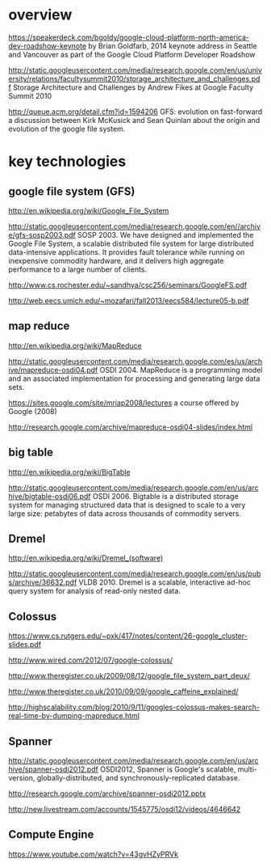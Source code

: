 # overview

https://speakerdeck.com/bgoldy/google-cloud-platform-north-america-dev-roadshow-keynote by Brian Goldfarb, 2014 keynote address in Seattle and Vancouver as part of the Google Cloud Platform Developer Roadshow

http://static.googleusercontent.com/media/research.google.com/en/us/university/relations/facultysummit2010/storage_architecture_and_challenges.pdf  Storage Architecture and Challenges by Andrew Fikes at Google Faculty Summit 2010

http://queue.acm.org/detail.cfm?id=1594206 GFS: evolution on fast-forward a discussion between Kirk McKusick and Sean Quinlan about the origin and evolution of the google file system.

# key technologies
## google file system (GFS)
http://en.wikipedia.org/wiki/Google_File_System

http://static.googleusercontent.com/media/research.google.com/en//archive/gfs-sosp2003.pdf SOSP 2003. We have designed and implemented the Google File System, a scalable distributed file system for large distributed data-intensive applications. It provides fault tolerance while running on inexpensive commodity hardware, and it delivers high aggregate performance to a large number of clients.

http://www.cs.rochester.edu/~sandhya/csc256/seminars/GoogleFS.pdf

http://web.eecs.umich.edu/~mozafari/fall2013/eecs584/lecture05-b.pdf

## map reduce
http://en.wikipedia.org/wiki/MapReduce

http://static.googleusercontent.com/media/research.google.com/es/us/archive/mapreduce-osdi04.pdf  OSDI 2004. MapReduce is a programming model and an associated implementation for processing and generating large data sets.

https://sites.google.com/site/mriap2008/lectures  a course offered by Google (2008)

http://research.google.com/archive/mapreduce-osdi04-slides/index.html

## big table
http://en.wikipedia.org/wiki/BigTable

http://static.googleusercontent.com/media/research.google.com/en/us/archive/bigtable-osdi06.pdf  OSDI 2006. Bigtable is a distributed storage system for managing structured data that is designed to scale to a very large size: petabytes of data across thousands of commodity servers.

## Dremel
http://en.wikipedia.org/wiki/Dremel_(software)

http://static.googleusercontent.com/media/research.google.com/en/us/pubs/archive/36632.pdf  VLDB 2010. Dremel is a scalable, interactive ad-hoc query system for analysis of read-only nested data.


## Colossus
https://www.cs.rutgers.edu/~pxk/417/notes/content/26-google_cluster-slides.pdf

http://www.wired.com/2012/07/google-colossus/

http://www.theregister.co.uk/2009/08/12/google_file_system_part_deux/

http://www.theregister.co.uk/2010/09/09/google_caffeine_explained/

http://highscalability.com/blog/2010/9/11/googles-colossus-makes-search-real-time-by-dumping-mapreduce.html


## Spanner

http://static.googleusercontent.com/media/research.google.com/en/us/archive/spanner-osdi2012.pdf OSDI2012, Spanner is Google's scalable, multi-version, globally-distributed, and synchronously-replicated database.

http://research.google.com/archive/spanner-osdi2012.pptx  

http://new.livestream.com/accounts/1545775/osdi12/videos/4646642


## Compute Engine
https://www.youtube.com/watch?v=43gvHZyPRVk
